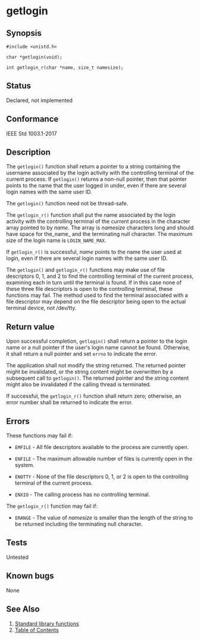 # getlogin

## Synopsis

`#include <unistd.h>`

`char *getlogin(void);`

`int getlogin_r(char *name, size_t namesize);`

## Status

Declared, not implemented

## Conformance

IEEE Std 1003.1-2017

## Description

The `getlogin()` function shall return a pointer to a string containing the username associated by the login activity
with the controlling terminal of the current process. If `getlogin()` returns a non-null pointer, then that pointer
points to the name that the user logged in under, even if there are several login names with the same user ID.

The `getlogin()` function need not be thread-safe.

The `getlogin_r()` function shall put the name associated by the login activity with the controlling terminal of the
current process in the character array pointed to by _name_. The array is _namesize_ characters long and should have
space for the_name_ and the terminating null character. The maximum size of the login name is `LOGIN_NAME_MAX`.

If `getlogin_r()` is successful, _name_ points to the name the user used at login, even if there are several login names
with the same user ID.

The `getlogin()` and `getlogin_r()` functions may make use of file descriptors 0, 1, and 2 to find the controlling
terminal of the current process, examining each in turn until the terminal is found. If in this case none of these
three file descriptors is open to the controlling terminal, these functions may fail. The method used to find the
terminal associated with a file descriptor may depend on the file descriptor being open to the actual terminal device,
not /dev/tty.

## Return value

Upon successful completion, `getlogin()` shall return a pointer to the login name or a null pointer if the user's login
name cannot be found. Otherwise, it shall return a null pointer and set `errno` to indicate the error.

The application shall not modify the string returned. The returned pointer might be invalidated, or the string content
might be overwritten by a subsequent call to `getlogin()`. The returned pointer and the string content might also be
invalidated if the calling thread is terminated.

If successful, the `getlogin_r()` function shall return zero; otherwise, an error number shall be returned to indicate
the error.

## Errors

These functions may fail if:

* `EMFILE` - All file descriptors available to the process are currently open.

* `ENFILE` - The maximum allowable number of files is currently open in the system.

* `ENOTTY` - None of the file descriptors 0, 1, or 2 is open to the controlling terminal of the current process.

* `ENXIO` - The calling process has no controlling terminal.

The `getlogin_r()` function may fail if:

* `ERANGE` - The value of _namesize_ is smaller than the length of the string to be returned including the terminating
 null character.

## Tests

Untested

## Known bugs

None

## See Also

1. [Standard library functions](../README.md)
2. [Table of Contents](../../../README.md)
